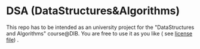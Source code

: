 DSA (DataStructures&Algorithms)
===
This repo has to be intended as an university project for the "DataStructures and Algorithms" course@DIB.
You are free to use it as you like ( see [license file](LICENSE)) .




